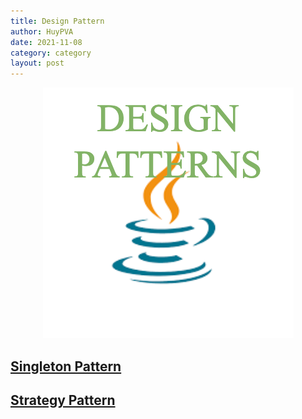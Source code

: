 ```yaml
---
title: Design Pattern
author: HuyPVA
date: 2021-11-08
category: category
layout: post
---
```


<div align="center">
    <img src="../assets/images/design_pattern/design_pattern.png"/>
</div>


## [Singleton Pattern](../design_pattern/singleton-pattern)

## [Strategy Pattern](../design_pattern/strategy_icon)